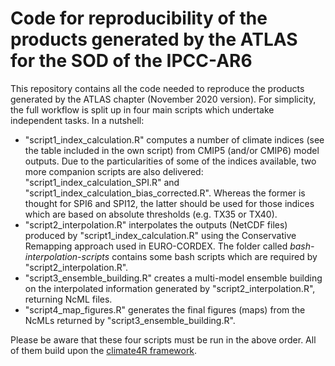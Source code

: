 # Code for reproducibility of the products generated by the ATLAS for the SOD of the IPCC-AR6

This repository contains all the code needed to reproduce the products generated by the ATLAS chapter (November 2020 version). For simplicity, the full workflow is split up in four main scripts which undertake independent tasks. In a nutshell:

* "script1_index_calculation.R" computes a number of climate indices (see the table included in the own script) from CMIP5 (and/or CMIP6) model outputs. Due to the particularities of some of the indices available, two more companion scripts are also delivered: "script1_index_calculation_SPI.R" and "script1_index_calculation_bias_corrected.R". Whereas the former is thought for SPI6 and SPI12, the latter should be used for those indices which are based on absolute thresholds (e.g. TX35 or TX40).
* "script2_interpolation.R" interpolates the outputs (NetCDF files) produced by "script1_index_calculation.R" using the Conservative Remapping approach used in EURO-CORDEX. The folder called *bash-interpolation-scripts* contains some bash scripts which are required by "script2_interpolation.R".
* "script3_ensemble_building.R" creates a multi-model ensemble building on the interpolated information generated by "script2_interpolation.R", returning NcML files.
* "script4_map_figures.R" generates the final figures (maps) from the NcMLs returned by "script3_ensemble_building.R".

Please be aware that these four scripts must be run in the above order. All of them build upon the [climate4R framework](https://github.com/SantanderMetGroup/climate4R).




